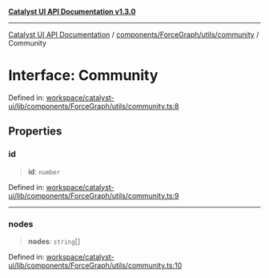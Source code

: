 [**Catalyst UI API Documentation v1.3.0**](../../../../../README.md)

---

[Catalyst UI API Documentation](../../../../../README.md) / [components/ForceGraph/utils/community](../README.md) / Community

# Interface: Community

Defined in: [workspace/catalyst-ui/lib/components/ForceGraph/utils/community.ts:8](https://github.com/TheBranchDriftCatalyst/catalyst-ui/blob/main/lib/components/ForceGraph/utils/community.ts#L8)

## Properties

### id

> **id**: `number`

Defined in: [workspace/catalyst-ui/lib/components/ForceGraph/utils/community.ts:9](https://github.com/TheBranchDriftCatalyst/catalyst-ui/blob/main/lib/components/ForceGraph/utils/community.ts#L9)

---

### nodes

> **nodes**: `string`[]

Defined in: [workspace/catalyst-ui/lib/components/ForceGraph/utils/community.ts:10](https://github.com/TheBranchDriftCatalyst/catalyst-ui/blob/main/lib/components/ForceGraph/utils/community.ts#L10)
